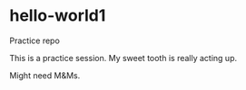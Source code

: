 # hello-world1
Practice repo

This is a practice session. My sweet tooth is really acting up.

Might need M&Ms.
